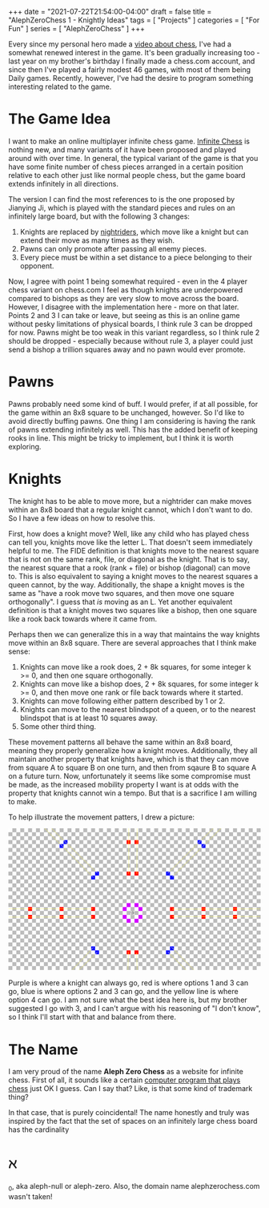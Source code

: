 +++
date = "2021-07-22T21:54:00-04:00"
draft = false
title = "AlephZeroChess 1 - Knightly Ideas"
tags = [ "Projects" ]
categories = [ "For Fun" ]
series = [ "AlephZeroChess" ]
+++

Every since my personal hero made a [video about chess](https://www.youtube.com/watch?v=DpXy041BIlA), I've had a somewhat renewed
interest in the game. It's been gradually increasing too - last year on my brother's birthday I finally made a chess.com
account, and since then I've played a fairly modest 46 games, with most of them being Daily games. Recently, however, I've
had the desire to program something interesting related to the game.

# The Game Idea
I want to make an online multiplayer infinite chess game.
[Infinite Chess](https://en.wikipedia.org/wiki/Infinite_chess) is nothing
new, and many variants of it have been proposed and played around with over time.
In general, the typical variant of the game is that you have some finite number of
chess pieces arranged in a certain position relative to each other just like
normal people chess, but the game board extends infinitely in all directions.

The version I can find the most references to is the one proposed by Jianying Ji,
which is played with the standard pieces and rules on an infinitely large board,
but with the following 3 changes:
1. Knights are replaced by [nightriders](https://en.wikipedia.org/wiki/Nightrider_(chess)), which move like a knight but can extend their move as many times as they wish.  
2. Pawns can only promote after passing all enemy pieces.  
3. Every piece must be within a set distance to a piece belonging to their opponent.  

Now, I agree with point 1 being somewhat required - even in the 4 player chess variant on chess.com I feel as though
knights are underpowered compared to bishops as they are very slow to move across the board. However, I disagree
with the implementation here - more on that later. Points 2 and 3 I can take or leave, but seeing as this is
an online game without pesky limitations of physical boards, I think rule 3 can be dropped for now. Pawns might
be too weak in this variant regardless, so I think rule 2 should be dropped - especially because without rule 3, a player
could just send a bishop a trillion squares away and no pawn would ever promote.

# Pawns
Pawns probably need some kind of buff. I would prefer, if at all possible, for
the game within an 8x8 square to be unchanged, however. So I'd like to avoid
directly buffing pawns. One thing I am considering is having the rank of pawns extending infinitely as well.
This has the added benefit of keeping rooks in line. This might be tricky to implement,
but I think it is worth exploring.

# Knights
The knight has to be able to move more, but a nightrider can make moves
within an 8x8 board that a regular knight cannot, which I don't want to do.
So I have a few ideas on how to resolve this.

First, how does a knight move? Well, like any child who has played chess can tell
you, knights move like the letter L. That doesn't seem immediately helpful to me.
The FIDE definition is that knights move to the nearest square that is not on the
same rank, file, or diagonal as the knight. That is to say, the nearest square
that a rook (rank + file) or bishop (diagonal) can move to. This is also
equivalent to saying a knight moves to the nearest squares a queen cannot, by the way.
Additionally, the shape a knight moves is the same as "have a rook move two squares,
and then move one square orthogonally". I guess that _is_ moving as an L. Yet another
equivalent definition is that a knight moves two squares like a bishop, then one square
like a rook back towards where it came from.

Perhaps then we can generalize this in a way that maintains the way knights move within
an 8x8 square. There are several approaches that I think make sense:
1. Knights can move like a rook does, 2 + 8k squares, for some integer k >= 0, and then one square orthogonally.  
2. Knights can move like a bishop does, 2 + 8k squares, for some integer k >= 0, and then move one rank or file back towards where it started.  
3. Knights can move following either pattern described by 1 or 2.  
4. Knights can move to the nearest blindspot of a queen, or to the nearest blindspot that is at least 10 squares away.  
5. Some other third thing.  

These movement patterns all behave the same within an 8x8 board, meaning they 
properly generalize how a knight moves. Additionally, they all maintain
another property that knights have, which is that they can move from square A
to square B on one turn, and then from sqaure B to square A on a future turn.
Now, unfortunately it seems like some compromise must be made, as the increased
mobility property I want is at odds with the property that knights cannot win
a tempo. But that is a sacrifice I am willing to make.

To help illustrate the movement patters, I drew a picture:

![knightly moves](knightly.png)

Purple is where a knight can always go, red is where options 1 and 3 can go,
blue is where options 2 and 3 can go, and the yellow line is where option 4 can go.
I am not sure what the best idea here is, but my brother suggested I go with 3,
and I can't argue with his reasoning of "I don't know", so I think
I'll start with that and balance from there.

# The Name  
I am very proud of the name **Aleph Zero Chess** as a website
for infinite chess. First of all, it sounds like a certain 
[computer program that plays chess](https://en.wikipedia.org/wiki/AlphaZero) 
just OK I guess. Can I say that? Like, is that some kind of trademark thing?

In that case, that is purely coincidental! The name honestly and truly was
inspired by the fact that the set of spaces on an infinitely large chess board
has the cardinality <h1>ℵ</h1><sub>0</sub>, aka aleph-null or aleph-zero. Also, the domain
name alephzerochess.com wasn't taken!

